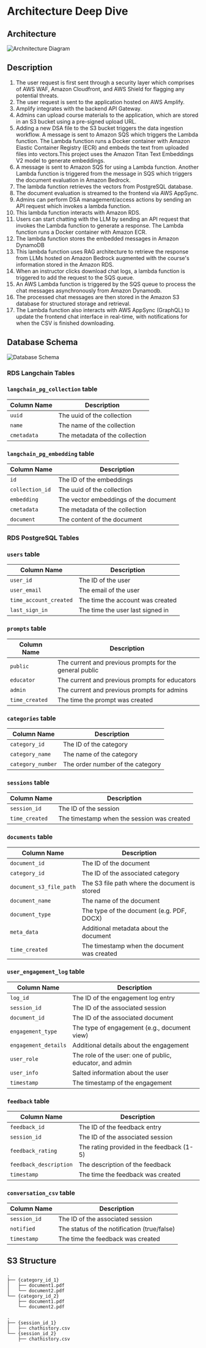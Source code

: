 # Architecture Deep Dive

## Architecture

![Archnitecture Diagram](./images/architecture.png)

## Description
1. The user request is first sent through a security layer which comprises of AWS WAF, Amazon Cloudfront, and AWS Shield for flagging any potential threats.
2. The user request is sent to the application hosted on AWS Amplify.
3. Amplify integrates with the backend API Gateway.
4. Admins can upload course materials to the application, which are stored in an S3 bucket using a pre-signed upload URL.
5. Adding a new DSA file to the S3 bucket triggers the data ingestion workflow. A message is sent to Amazon SQS which triggers the Lambda function. The Lambda function runs a Docker container with Amazon Elastic Container Registry (ECR) and embeds the text from uploaded files into vectors.This project uses the Amazon Titan Text Embeddings V2 model to generate embeddings.
6. A message is sent to Amazon SQS for using a Lambda function. Another Lambda function is triggered from the message in SQS which triggers the document evaluation in Amazon Bedrock.
7. The lambda function retrieves the vectors from PostgreSQL database.
8. The document evaluation is streamed to the frontend via AWS AppSync.
9. Admins can perform DSA management/access actions by sending an API request which invokes a lambda function.
10. This lambda function interacts with Amazon RDS.
11. Users can start chatting with the LLM by sending an API request that invokes the Lambda function to generate a response. The Lambda function runs a Docker container with Amazon ECR.
12. The lambda function stores the embedded messages in Amazon DynamoDB
13. This lambda function uses RAG architecture to retrieve the response from LLMs hosted on Amazon Bedrock augmented with the course's information stored in the Amazon RDS.
14. When an instructor clicks download chat logs, a lambda function is triggered to add the request to the SQS queue.
15. An AWS Lambda function is triggered by the SQS queue to process the chat messages asynchronously from Amazon Dynamodb.
16. The processed chat messages are then stored in the Amazon S3 database for structured storage and retrieval.
17. The Lambda function also interacts with AWS AppSync (GraphQL) to update the frontend chat interface in real-time, with notifications for when the CSV is finished downloading.
## Database Schema

![Database Schema](./images/database_schema.png)

### RDS Langchain Tables

### `langchain_pg_collection` table

| Column Name | Description                    |
| ----------- | ------------------------------ |
| `uuid`      | The uuid of the collection     |
| `name`      | The name of the collection     |
| `cmetadata` | The metadata of the collection |

### `langchain_pg_embedding` table

| Column Name     | Description                           |
| --------------- | ------------------------------------- |
| `id`            | The ID of the embeddings              |
| `collection_id` | The uuid of the collection            |
| `embedding`     | The vector embeddings of the document |
| `cmetadata`     | The metadata of the collection        |
| `document`      | The content of the document           |

### RDS PostgreSQL Tables

### `users` table

| Column Name            | Description                             |
| ---------------------- | --------------------------------------- |
| `user_id`              | The ID of the user                      |
| `user_email`           | The email of the user                   |
| `time_account_created` | The time the account was created        |
| `last_sign_in`         | The time the user last signed in        |

### `prompts` table

| Column Name            | Description                             |
| ---------------------- | --------------------------------------- |
| `public`              | The current and previous prompts for the general public                       |
| `educator`           | The current and previous prompts for educators                 |
| `admin`           | The current and previous prompts for admins             |
| `time_created`            | The time the prompt was created              |

### `categories` table

| Column Name     | Description                      |
| --------------- | -------------------------------- |
| `category_id`   | The ID of the category           |
| `category_name` | The name of the category         |
| `category_number` | The order number of the category |

### `sessions` table

| Column Name     | Description                           |
| --------------- | ------------------------------------- |
| `session_id`    | The ID of the session                 |
| `time_created`  | The timestamp when the session was created |

### `documents` table

| Column Name           | Description                                |
| --------------------- | ------------------------------------------ |
| `document_id`         | The ID of the document                     |
| `category_id`         | The ID of the associated category          |
| `document_s3_file_path` | The S3 file path where the document is stored |
| `document_name`       | The name of the document                   |
| `document_type`       | The type of the document (e.g. PDF, DOCX) |
| `meta_data`           | Additional metadata about the document     |
| `time_created`        | The timestamp when the document was created |

### `user_engagement_log` table

| Column Name        | Description                                  |
| ------------------ | -------------------------------------------- |
| `log_id`           | The ID of the engagement log entry           |
| `session_id`       | The ID of the associated session             |
| `document_id`      | The ID of the associated document            |
| `engagement_type`  | The type of engagement (e.g., document view) |
| `engagement_details` | Additional details about the engagement     |
| `user_role`        | The role of the user: one of public, educator, and admin                  |
| `user_info`        | Salted information about the user                   |
| `timestamp`        | The timestamp of the engagement              |

### `feedback` table

| Column Name           | Description                                   |
| --------------------- | --------------------------------------------- |
| `feedback_id`         | The ID of the feedback entry                  |
| `session_id`          | The ID of the associated session              |
| `feedback_rating`     | The rating provided in the feedback (1-5) |
| `feedback_description` | The description of the feedback              |
| `timestamp`        | The time the feedback was created           |

### `conversation_csv` table

| Column Name           | Description                                   |
| --------------------- | --------------------------------------------- |
| `session_id`          | The ID of the associated session              |
| `notified`          | The status of the notification (true/false)     |
| `timestamp`        | The time the feedback was created           |


## S3 Structure

```
.
├── {category_id_1}
│   ├── document1.pdf
│   └── document2.pdf
└── {category_id_2}
    ├── document1.pdf
    └── document2.pdf

.
├── {session_id_1}
│   ├── chathistory.csv
└── {session_id_2}
    ├── chathistory.csv
    
```
